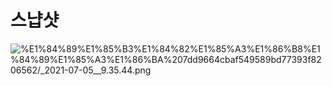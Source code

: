 # 스냡샷

![%E1%84%89%E1%85%B3%E1%84%82%E1%85%A3%E1%86%B8%E1%84%89%E1%85%A3%E1%86%BA%207dd9664cbaf549589bd77393f8206562/_2021-07-05__9.35.44.png](%E1%84%89%E1%85%B3%E1%84%82%E1%85%A3%E1%86%B8%E1%84%89%E1%85%A3%E1%86%BA%207dd9664cbaf549589bd77393f8206562/_2021-07-05__9.35.44.png)